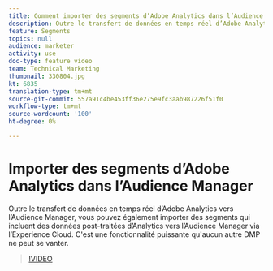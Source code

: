 ```yaml
---
title: Comment importer des segments d’Adobe Analytics dans l’Audience Manager
description: Outre le transfert de données en temps réel d’Adobe Analytics vers l’Audience Manager, vous pouvez également importer des segments qui incluent des données post-traitées d’Analytics vers l’Audience Manager via l’Experience Cloud. C'est une fonctionnalité puissante qu'aucun autre DMP ne peut se vanter.
feature: Segments
topics: null
audience: marketer
activity: use
doc-type: feature video
team: Technical Marketing
thumbnail: 330804.jpg
kt: 6835
translation-type: tm+mt
source-git-commit: 557a91c4be453ff36e275e9fc3aab987226f51f0
workflow-type: tm+mt
source-wordcount: '100'
ht-degree: 0%

---
```



# Importer des segments d’Adobe Analytics dans l’Audience Manager

Outre le transfert de données en temps réel d’Adobe Analytics vers l’Audience Manager, vous pouvez également importer des segments qui incluent des données post-traitées d’Analytics vers l’Audience Manager via l’Experience Cloud. C&#39;est une fonctionnalité puissante qu&#39;aucun autre DMP ne peut se vanter.

>[!VIDEO](https://video.tv.adobe.com/v/330804/?quality=12&learn=on)
